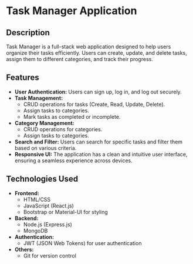 # Task Manager Application

## Description

Task Manager is a full-stack web application designed to help users organize their tasks efficiently. Users can create, update, and delete tasks, assign them to different categories, and track their progress.

## Features

- **User Authentication:** Users can sign up, log in, and log out securely.
- **Task Management:**
  - CRUD operations for tasks (Create, Read, Update, Delete).
  - Assign tasks to categories.
  - Mark tasks as completed or incomplete.
- **Category Management:**
  - CRUD operations for categories.
  - Assign tasks to categories.
- **Search and Filter:** Users can search for specific tasks and filter them based on various criteria.
- **Responsive UI:** The application has a clean and intuitive user interface, ensuring a seamless experience across devices.

## Technologies Used

- **Frontend:**
  - HTML/CSS
  - JavaScript (React.js)
  - Bootstrap or Material-UI for styling
- **Backend:**
  - Node.js (Express.js)
  - MongoDB 
- **Authentication:**
  - JWT (JSON Web Tokens) for user authentication
- **Others:**
  - Git for version control





